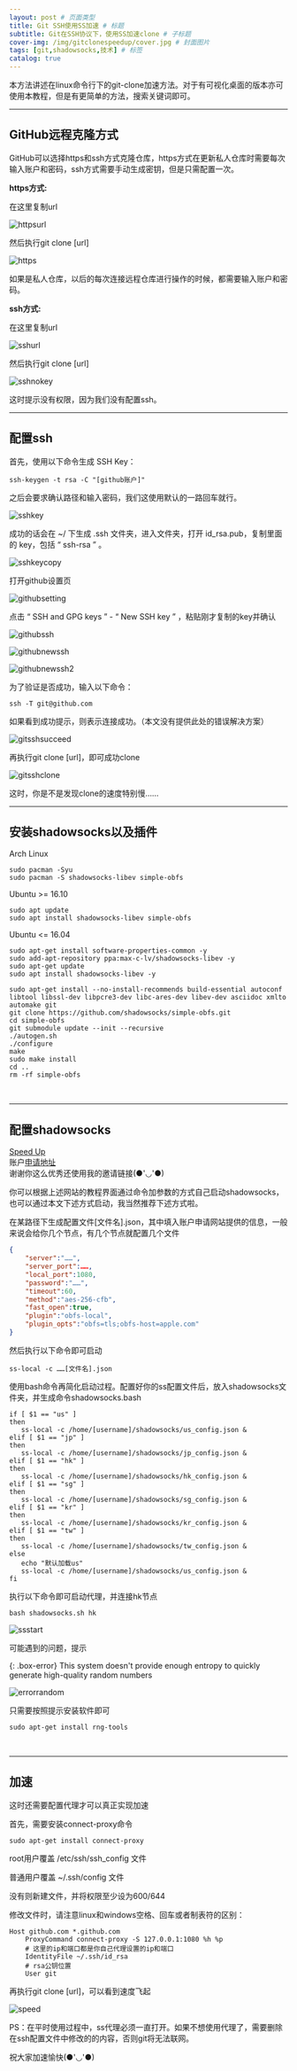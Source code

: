 ```yaml
---
layout: post # 页面类型
title: Git SSH使用SS加速 # 标题
subtitle: Git在SSH协议下，使用SS加速clone # 子标题
cover-img: /img/gitclonespeedup/cover.jpg # 封面图片
tags: [git,shadowsocks,技术] # 标签
catalog: true
---
```

本方法讲述在linux命令行下的git-clone加速方法。对于有可视化桌面的版本亦可使用本教程，但是有更简单的方法，搜索关键词即可。  

---

## GitHub远程克隆方式  

GitHub可以选择https和ssh方式克隆仓库，https方式在更新私人仓库时需要每次输入账户和密码，ssh方式需要手动生成密钥，但是只需配置一次。  

**https方式:**  

在这里复制url  

![httpsurl](https://bobbybby.oss-cn-zhangjiakou.aliyuncs.com/img/gitclonespeedup/https.png)  
  
然后执行git clone [url]  

![https](https://bobbybby.oss-cn-zhangjiakou.aliyuncs.com/img/gitclonespeedup/githubhttps.png)  
  
如果是私人仓库，以后的每次连接远程仓库进行操作的时候，都需要输入账户和密码。  

**ssh方式:**  

在这里复制url  

![sshurl](https://bobbybby.oss-cn-zhangjiakou.aliyuncs.com/img/gitclonespeedup/ssh.png)  
  
然后执行git clone [url]  

![sshnokey](https://bobbybby.oss-cn-zhangjiakou.aliyuncs.com/img/gitclonespeedup/sshnokey.png)  
  
这时提示没有权限，因为我们没有配置ssh。  

---

## 配置ssh

首先，使用以下命令生成 SSH Key：  

```shell
ssh-keygen -t rsa -C "[github账户]"
```

之后会要求确认路径和输入密码，我们这使用默认的一路回车就行。  

![sshkey](https://bobbybby.oss-cn-zhangjiakou.aliyuncs.com/img/gitclonespeedup/sshkey.png)  

成功的话会在 ~/ 下生成 .ssh 文件夹，进入文件夹，打开 id_rsa.pub，复制里面的 key，包括 “ ssh-rsa ” 。  

![sshkeycopy](https://bobbybby.oss-cn-zhangjiakou.aliyuncs.com/img/gitclonespeedup/sshkeycopy.png)  
  
打开github设置页  

![githubsetting](https://bobbybby.oss-cn-zhangjiakou.aliyuncs.com/img/gitclonespeedup/githubsetting.png)  

点击 “ SSH and GPG keys ” - “ New SSH key ” ，粘贴刚才复制的key并确认  

![githubssh](https://bobbybby.oss-cn-zhangjiakou.aliyuncs.com/img/gitclonespeedup/githubssh.png)  

![githubnewssh](https://bobbybby.oss-cn-zhangjiakou.aliyuncs.com/img/gitclonespeedup/githubnewssh.png)  

![githubnewssh2](https://bobbybby.oss-cn-zhangjiakou.aliyuncs.com/img/gitclonespeedup/githubnewssh2.png)  
  
为了验证是否成功，输入以下命令：  

```shell
ssh -T git@github.com
```

如果看到成功提示，则表示连接成功。（本文没有提供此处的错误解决方案）  

![gitsshsucceed](https://bobbybby.oss-cn-zhangjiakou.aliyuncs.com/img/gitclonespeedup/gitsshsucceed.png)  
  
再执行git clone [url]，即可成功clone  

![gitsshclone](https://bobbybby.oss-cn-zhangjiakou.aliyuncs.com/img/gitclonespeedup/gitsshclone.png)  
  
这时，你是不是发现clone的速度特别慢……  

---

## 安装shadowsocks以及插件

Arch Linux

```shell
sudo pacman -Syu
sudo pacman -S shadowsocks-libev simple-obfs
```

Ubuntu >= 16.10

```shell
sudo apt update
sudo apt install shadowsocks-libev simple-obfs
```

Ubuntu <= 16.04

```shell
sudo apt-get install software-properties-common -y
sudo add-apt-repository ppa:max-c-lv/shadowsocks-libev -y
sudo apt-get update
sudo apt install shadowsocks-libev -y

sudo apt-get install --no-install-recommends build-essential autoconf libtool libssl-dev libpcre3-dev libc-ares-dev libev-dev asciidoc xmlto automake git
git clone https://github.com/shadowsocks/simple-obfs.git
cd simple-obfs
git submodule update --init --recursive
./autogen.sh
./configure
make
sudo make install
cd ..
rm -rf simple-obfs
```

&nbsp;  

---

## 配置shadowsocks  

[Speed Up](/2020-06-15-speedup)  
账户[申请地址](https://www.yunkly.com/home/ref/8278528127)  
谢谢你这么优秀还使用我的邀请链接(●'◡'●)

你可以根据上述网站的教程界面通过命令加参数的方式自己启动shadowsocks，也可以通过本文下述方式启动，我当然推荐下述方式啦。  
  
在某路径下生成配置文件[文件名].json，其中填入账户申请网站提供的信息，一般来说会给你几个节点，有几个节点就配置几个文件

```json
{
    "server":"……",
    "server_port":……,
    "local_port":1080,
    "password":"……",
    "timeout":60,
    "method":"aes-256-cfb",
    "fast_open":true,
    "plugin":"obfs-local",
    "plugin_opts":"obfs=tls;obfs-host=apple.com"
}
```

然后执行以下命令即可启动  

```shell
ss-local -c ……[文件名].json
```

使用bash命令再简化启动过程。配置好你的ss配置文件后，放入shadowsocks文件夹，并生成命令shadowsocks.bash

```shell
if [ $1 == "us" ]
then
   ss-local -c /home/[username]/shadowsocks/us_config.json &
elif [ $1 == "jp" ]
then
   ss-local -c /home/[username]/shadowsocks/jp_config.json &
elif [ $1 == "hk" ]
then
   ss-local -c /home/[username]/shadowsocks/hk_config.json &
elif [ $1 == "sg" ]
then
   ss-local -c /home/[username]/shadowsocks/sg_config.json &
elif [ $1 == "kr" ]
then
   ss-local -c /home/[username]/shadowsocks/kr_config.json &
elif [ $1 == "tw" ]
then
   ss-local -c /home/[username]/shadowsocks/tw_config.json &
else
   echo "默认加载us"
   ss-local -c /home/[username]/shadowsocks/us_config.json &
fi
```

执行以下命令即可启动代理，并连接hk节点  

```shell
bash shadowsocks.sh hk
```

![ssstart](https://bobbybby.oss-cn-zhangjiakou.aliyuncs.com/img/gitclonespeedup/ssstart.png)  

可能遇到的问题，提示  

{: .box-error}
This system doesn't provide enough entropy to quickly generate high-quality random numbers  

![errorrandom](https://bobbybby.oss-cn-zhangjiakou.aliyuncs.com/img/gitclonespeedup/errorrandom.png)  

只需要按照提示安装软件即可  

```shell
sudo apt-get install rng-tools
```

&nbsp;  

---

## 加速

这时还需要配置代理才可以真正实现加速  
  
首先，需要安装connect-proxy命令  

```shell
sudo apt-get install connect-proxy
```

root用户覆盖 /etc/ssh/ssh_config 文件  

普通用户覆盖  ~/.ssh/config 文件  

没有则新建文件，并将权限至少设为600/644  

修改文件时，请注意linux和windows空格、回车或者制表符的区别：  

```config
Host github.com *.github.com
    ProxyCommand connect-proxy -S 127.0.0.1:1080 %h %p
    # 这里的ip和端口都是你自己代理设置的ip和端口
    IdentityFile ~/.ssh/id_rsa
    # rsa公钥位置
    User git
```

再执行git clone [url]，可以看到速度飞起  

![speed](https://bobbybby.oss-cn-zhangjiakou.aliyuncs.com/img/gitclonespeedup/speed.png)  

PS：在平时使用过程中，ss代理必须一直打开。如果不想使用代理了，需要删除在ssh配置文件中修改的的内容，否则git将无法联网。  

祝大家加速愉快(●'◡'●)  
